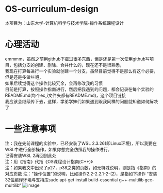 # OS-curriculum-design
本项目为：山东大学-计算机科学与技术学院-操作系统课程设计
# 心理活动
emmmm，虽然之前用github下载过很多东西，但是还是第一次使用github写项目，包括分支的创建、删除、合并什么的，现在还不是很熟悉，  
我现在打算每进行一个实验就创建一个分支，虽然目前觉得不是那么有这个必要，但是还是多做些吧，  
如果后续觉得这个操作比较冗余，会再修改我的习惯  
目前是打算，按照操作指南进行，然后把我遇到的问题，都会记录在每个实验的README.md(每个ex_i文件夹都有README.md)，这个项目链接  
我应该会继续传下去，这样，学弟学妹们如果遇到跟我同样的问题就知道如何解决了  
# 一些注意事项
注：我在先前课程的实验中，已经安装了WSL 2.3.26(即Linux环境)，所以我要在WSL中进行全部操作，如果你想完全仿照我的操作进行，  
记得安装WSL 2再回到此处  
注：用《指南》代指《OS课程设计指南(C++)》  
注：如果我文中出现了p27，p38之类的页数，如无特殊说明，则是指《指南》的对应页数
注："操作位置"的说明，比如操作2.2-2.2.1-2-(2)，是指如下操作
“安装32位编译环境与支持库sudo apt-get install build-essential g++-multilib gcc-multilib”
![image](https://github.com/user-attachments/assets/d1fbc5e4-ee22-49d0-a261-bd45fb9c18e5)
